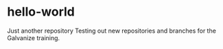 # hello-world
Just another repository
Testing out new repositories and branches for the Galvanize training.
